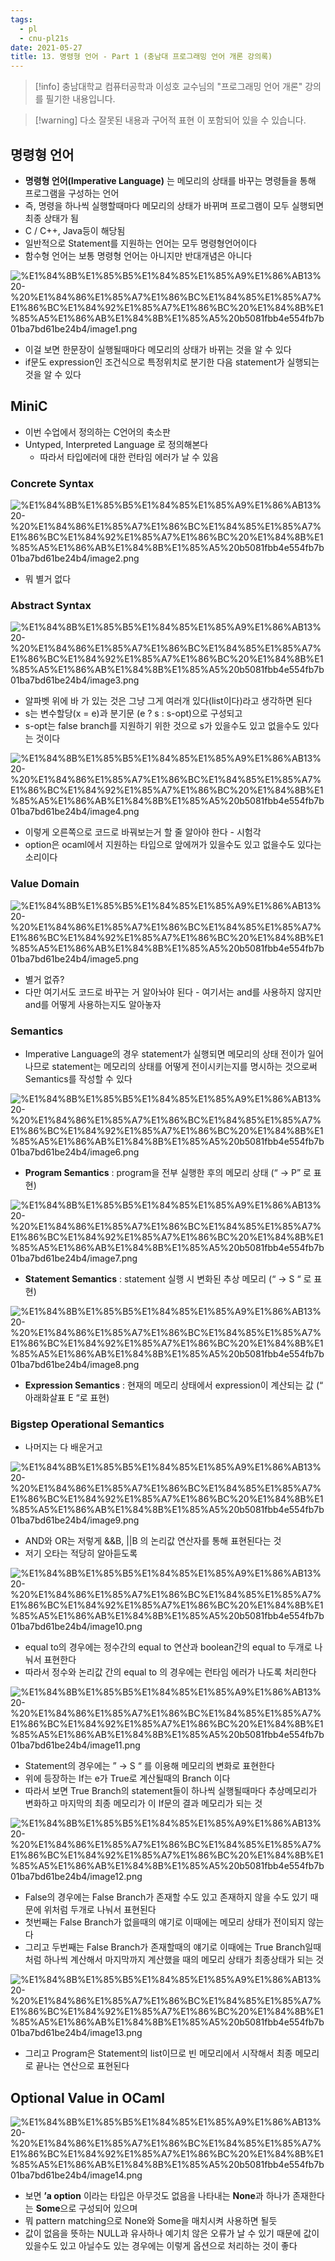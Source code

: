 ```yaml
---
tags:
  - pl
  - cnu-pl21s
date: 2021-05-27
title: 13. 명령형 언어 - Part 1 (충남대 프로그래밍 언어 개론 강의록)
---
```

> [!info] 충남대학교 컴퓨터공학과 이성호 교수님의 "프로그래밍 언어 개론" 강의를 필기한 내용입니다.

> [!warning] 다소 잘못된 내용과 구어적 표현 이 포함되어 있을 수 있습니다.

## 명령형 언어

- **명령형 언어(Imperative Language)** 는 메모리의 상태를 바꾸는 명령들을 통해 프로그램을 구성하는 언어
- 즉, 명령을 하나씩 실행할때마다 메모리의 상태가 바뀌며 프로그램이 모두 실행되면 최종 상태가 됨
- C / C++, Java등이 해당됨
- 일반적으로 Statement를 지원하는 언어는 모두 명령형언어이다
- 함수형 언어는 보통 명령형 언어는 아니지만 반대개념은 아니다

![%E1%84%8B%E1%85%B5%E1%84%85%E1%85%A9%E1%86%AB13%20-%20%E1%84%86%E1%85%A7%E1%86%BC%E1%84%85%E1%85%A7%E1%86%BC%E1%84%92%E1%85%A7%E1%86%BC%20%E1%84%8B%E1%85%A5%E1%86%AB%E1%84%8B%E1%85%A5%20b5081fbb4e554fb7b01ba7bd61be24b4/image1.png](gardens/pl/originals/pl.spring.2021.cse.cnu.ac.kr/images/13_b5081fbb4e554fb7b01ba7bd61be24b4/image1.png)

- 이걸 보면 한문장이 실행될때마다 메모리의 상태가 바뀌는 것을 알 수 있다
- if문도 expression인 조건식으로 특정위치로 분기한 다음 statement가 실행되는 것을 알 수 있다

## MiniC

- 이번 수업에서 정의하는 C언어의 축소판
- Untyped, Interpreted Language 로 정의해본다
    - 따라서 타입에러에 대한 런타임 에러가 날 수 있음

### Concrete Syntax

![%E1%84%8B%E1%85%B5%E1%84%85%E1%85%A9%E1%86%AB13%20-%20%E1%84%86%E1%85%A7%E1%86%BC%E1%84%85%E1%85%A7%E1%86%BC%E1%84%92%E1%85%A7%E1%86%BC%20%E1%84%8B%E1%85%A5%E1%86%AB%E1%84%8B%E1%85%A5%20b5081fbb4e554fb7b01ba7bd61be24b4/image2.png](gardens/pl/originals/pl.spring.2021.cse.cnu.ac.kr/images/13_b5081fbb4e554fb7b01ba7bd61be24b4/image2.png)

- 뭐 별거 없다

### Abstract Syntax

![%E1%84%8B%E1%85%B5%E1%84%85%E1%85%A9%E1%86%AB13%20-%20%E1%84%86%E1%85%A7%E1%86%BC%E1%84%85%E1%85%A7%E1%86%BC%E1%84%92%E1%85%A7%E1%86%BC%20%E1%84%8B%E1%85%A5%E1%86%AB%E1%84%8B%E1%85%A5%20b5081fbb4e554fb7b01ba7bd61be24b4/image3.png](gardens/pl/originals/pl.spring.2021.cse.cnu.ac.kr/images/13_b5081fbb4e554fb7b01ba7bd61be24b4/image3.png)

- 알파벳 위에 바 가 있는 것은 그냥 그게 여러개 있다(list이다)라고 생각하면 된다
- s는 변수할당(x = e)과 분기문 (e ? s : s-opt)으로 구성되고
- s-opt는 false branch를 지원하기 위한 것으로 s가 있을수도 있고 없을수도 있다는 것이다

![%E1%84%8B%E1%85%B5%E1%84%85%E1%85%A9%E1%86%AB13%20-%20%E1%84%86%E1%85%A7%E1%86%BC%E1%84%85%E1%85%A7%E1%86%BC%E1%84%92%E1%85%A7%E1%86%BC%20%E1%84%8B%E1%85%A5%E1%86%AB%E1%84%8B%E1%85%A5%20b5081fbb4e554fb7b01ba7bd61be24b4/image4.png](gardens/pl/originals/pl.spring.2021.cse.cnu.ac.kr/images/13_b5081fbb4e554fb7b01ba7bd61be24b4/image4.png)

- 이렇게 오른쪽으로 코드로 바꿔보는거 할 줄 알아야 한다 - 시험각
- option은 ocaml에서 지원하는 타입으로 앞에꺼가 있을수도 있고 없을수도 있다는 소리이다

### Value Domain

![%E1%84%8B%E1%85%B5%E1%84%85%E1%85%A9%E1%86%AB13%20-%20%E1%84%86%E1%85%A7%E1%86%BC%E1%84%85%E1%85%A7%E1%86%BC%E1%84%92%E1%85%A7%E1%86%BC%20%E1%84%8B%E1%85%A5%E1%86%AB%E1%84%8B%E1%85%A5%20b5081fbb4e554fb7b01ba7bd61be24b4/image5.png](gardens/pl/originals/pl.spring.2021.cse.cnu.ac.kr/images/13_b5081fbb4e554fb7b01ba7bd61be24b4/image5.png)

- 별거 없쥬?
- 다만 여기서도 코드로 바꾸는 거 알아놔야 된다 - 여기서는 and를 사용하지 않지만 and를 어떻게 사용하는지도 알아놓자

### Semantics

- Imperative Language의 경우 statement가 실행되면 메모리의 상태 전이가 일어나므로 statement는 메모리의 상태를 어떻게 전이시키는지를 명시하는 것으로써 Semantics를 작성할 수 있다

![%E1%84%8B%E1%85%B5%E1%84%85%E1%85%A9%E1%86%AB13%20-%20%E1%84%86%E1%85%A7%E1%86%BC%E1%84%85%E1%85%A7%E1%86%BC%E1%84%92%E1%85%A7%E1%86%BC%20%E1%84%8B%E1%85%A5%E1%86%AB%E1%84%8B%E1%85%A5%20b5081fbb4e554fb7b01ba7bd61be24b4/image6.png](gardens/pl/originals/pl.spring.2021.cse.cnu.ac.kr/images/13_b5081fbb4e554fb7b01ba7bd61be24b4/image6.png)

- **Program Semantics** : program을 전부 실행한 후의 메모리 상태 (“ → P” 로 표현)

![%E1%84%8B%E1%85%B5%E1%84%85%E1%85%A9%E1%86%AB13%20-%20%E1%84%86%E1%85%A7%E1%86%BC%E1%84%85%E1%85%A7%E1%86%BC%E1%84%92%E1%85%A7%E1%86%BC%20%E1%84%8B%E1%85%A5%E1%86%AB%E1%84%8B%E1%85%A5%20b5081fbb4e554fb7b01ba7bd61be24b4/image7.png](gardens/pl/originals/pl.spring.2021.cse.cnu.ac.kr/images/13_b5081fbb4e554fb7b01ba7bd61be24b4/image7.png)

- **Statement Semantics** : statement 실행 시 변화된 추상 메모리 (“ → S “ 로 표현)

![%E1%84%8B%E1%85%B5%E1%84%85%E1%85%A9%E1%86%AB13%20-%20%E1%84%86%E1%85%A7%E1%86%BC%E1%84%85%E1%85%A7%E1%86%BC%E1%84%92%E1%85%A7%E1%86%BC%20%E1%84%8B%E1%85%A5%E1%86%AB%E1%84%8B%E1%85%A5%20b5081fbb4e554fb7b01ba7bd61be24b4/image8.png](gardens/pl/originals/pl.spring.2021.cse.cnu.ac.kr/images/13_b5081fbb4e554fb7b01ba7bd61be24b4/image8.png)

- **Expression Semantics** : 현재의 메모리 상태에서 expression이 계산되는 값 (“ 아래화살표 E “로 표현)

### Bigstep Operational Semantics

- 나머지는 다 배운거고

![%E1%84%8B%E1%85%B5%E1%84%85%E1%85%A9%E1%86%AB13%20-%20%E1%84%86%E1%85%A7%E1%86%BC%E1%84%85%E1%85%A7%E1%86%BC%E1%84%92%E1%85%A7%E1%86%BC%20%E1%84%8B%E1%85%A5%E1%86%AB%E1%84%8B%E1%85%A5%20b5081fbb4e554fb7b01ba7bd61be24b4/image9.png](gardens/pl/originals/pl.spring.2021.cse.cnu.ac.kr/images/13_b5081fbb4e554fb7b01ba7bd61be24b4/image9.png)

- AND와 OR는 저렇게 &&B, ||B 의 논리값 연산자를 통해 표현된다는 것
- 저기 오타는 적당히 알아듣도록

![%E1%84%8B%E1%85%B5%E1%84%85%E1%85%A9%E1%86%AB13%20-%20%E1%84%86%E1%85%A7%E1%86%BC%E1%84%85%E1%85%A7%E1%86%BC%E1%84%92%E1%85%A7%E1%86%BC%20%E1%84%8B%E1%85%A5%E1%86%AB%E1%84%8B%E1%85%A5%20b5081fbb4e554fb7b01ba7bd61be24b4/image10.png](gardens/pl/originals/pl.spring.2021.cse.cnu.ac.kr/images/13_b5081fbb4e554fb7b01ba7bd61be24b4/image10.png)

- equal to의 경우에는 정수간의 equal to 연산과 boolean간의 equal to 두개로 나눠서 표현한다
- 따라서 정수와 논리값 간의 equal to 의 경우에는 런타임 에러가 나도록 처리한다

![%E1%84%8B%E1%85%B5%E1%84%85%E1%85%A9%E1%86%AB13%20-%20%E1%84%86%E1%85%A7%E1%86%BC%E1%84%85%E1%85%A7%E1%86%BC%E1%84%92%E1%85%A7%E1%86%BC%20%E1%84%8B%E1%85%A5%E1%86%AB%E1%84%8B%E1%85%A5%20b5081fbb4e554fb7b01ba7bd61be24b4/image11.png](gardens/pl/originals/pl.spring.2021.cse.cnu.ac.kr/images/13_b5081fbb4e554fb7b01ba7bd61be24b4/image11.png)

- Statement의 경우에는 ” → S “ 를 이용해 메모리의 변화로 표현한다
- 위에 등장하는 If는 e가 True로 계산될때의 Branch 이다
- 따라서 보면 True Branch의 statement들이 하나씩 실행될때마다 추상메모리가 변화하고 마지막의 최종 메모리가 이 If문의 결과 메모리가 되는 것

![%E1%84%8B%E1%85%B5%E1%84%85%E1%85%A9%E1%86%AB13%20-%20%E1%84%86%E1%85%A7%E1%86%BC%E1%84%85%E1%85%A7%E1%86%BC%E1%84%92%E1%85%A7%E1%86%BC%20%E1%84%8B%E1%85%A5%E1%86%AB%E1%84%8B%E1%85%A5%20b5081fbb4e554fb7b01ba7bd61be24b4/image12.png](gardens/pl/originals/pl.spring.2021.cse.cnu.ac.kr/images/13_b5081fbb4e554fb7b01ba7bd61be24b4/image12.png)

- False의 경우에는 False Branch가 존재할 수도 있고 존재하지 않을 수도 있기 때문에 위처럼 두개로 나눠서 표현된다
- 첫번째는 False Branch가 없을때의 얘기로 이때에는 메모리 상태가 전이되지 않는다
- 그리고 두번째는 False Branch가 존재할때의 얘기로 이때에는 True Branch일때처럼 하나씩 계산해서 마지막까지 계산했을 때의 메모리 상태가 최종상태가 되는 것

![%E1%84%8B%E1%85%B5%E1%84%85%E1%85%A9%E1%86%AB13%20-%20%E1%84%86%E1%85%A7%E1%86%BC%E1%84%85%E1%85%A7%E1%86%BC%E1%84%92%E1%85%A7%E1%86%BC%20%E1%84%8B%E1%85%A5%E1%86%AB%E1%84%8B%E1%85%A5%20b5081fbb4e554fb7b01ba7bd61be24b4/image13.png](gardens/pl/originals/pl.spring.2021.cse.cnu.ac.kr/images/13_b5081fbb4e554fb7b01ba7bd61be24b4/image13.png)

- 그리고 Program은 Statement의 list이므로 빈 메모리에서 시작해서 최종 메모리로 끝나는 연산으로 표현된다

## Optional Value in OCaml

![%E1%84%8B%E1%85%B5%E1%84%85%E1%85%A9%E1%86%AB13%20-%20%E1%84%86%E1%85%A7%E1%86%BC%E1%84%85%E1%85%A7%E1%86%BC%E1%84%92%E1%85%A7%E1%86%BC%20%E1%84%8B%E1%85%A5%E1%86%AB%E1%84%8B%E1%85%A5%20b5081fbb4e554fb7b01ba7bd61be24b4/image14.png](gardens/pl/originals/pl.spring.2021.cse.cnu.ac.kr/images/13_b5081fbb4e554fb7b01ba7bd61be24b4/image14.png)

- 보면 **’a option** 이라는 타입은 아무것도 없음을 나타내는 **None**과 하나가 존재한다는 **Some**으로 구성되어 있으며
- 뭐 pattern matching으로 None와 Some을 매치시켜 사용하면 될듯
- 값이 없음을 뜻하는 NULL과 유사하나 예기치 않은 오류가 날 수 있기 때문에 값이 있을수도 있고 아닐수도 있는 경우에는 이렇게 옵션으로 처리하는 것이 좋다